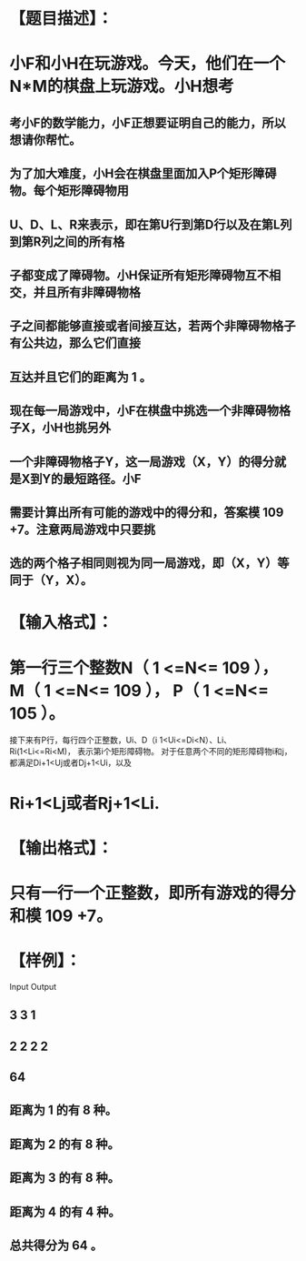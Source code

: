 # 【题目描述】：

# 小F和小H在玩游戏。今天，他们在一个N*M的棋盘上玩游戏。小H想考

## 考小F的数学能力，小F正想要证明自己的能力，所以想请你帮忙。

## 为了加大难度，小H会在棋盘里面加入P个矩形障碍物。每个矩形障碍物用

## U、D、L、R来表示，即在第U行到第D行以及在第L列到第R列之间的所有格

## 子都变成了障碍物。小H保证所有矩形障碍物互不相交，并且所有非障碍物格

## 子之间都能够直接或者间接互达，若两个非障碍物格子有公共边，那么它们直接

## 互达并且它们的距离为 1 。

## 现在每一局游戏中，小F在棋盘中挑选一个非障碍物格子X，小H也挑另外

## 一个非障碍物格子Y，这一局游戏（X，Y）的得分就是X到Y的最短路径。小F

## 需要计算出所有可能的游戏中的得分和，答案模 109 +7。注意两局游戏中只要挑

## 选的两个格子相同则视为同一局游戏，即（X，Y）等同于（Y，X）。

# 【输入格式】：

# 第一行三个整数N（ 1 <=N<= 109 ）， M（ 1 <=N<= 109 ）， P（ 1 <=N<= 105 ）。

接下来有P行，每行四个正整数，Ui、D（i 1<Ui<=Di<N）、Li、Ri(1<Li<=Ri<M)，
表示第i个矩形障碍物。
对于任意两个不同的矩形障碍物i和j，都满足Di+1<Uj或者Dj+1<Ui，以及

# Ri+1<Lj或者Rj+1<Li.

# 【输出格式】：

# 只有一行一个正整数，即所有游戏的得分和模 109 +7。

# 【样例】：

Input Output


## 3 3 1

## 2 2 2 2

## 64

## 距离为 1 的有 8 种。

## 距离为 2 的有 8 种。

## 距离为 3 的有 8 种。

## 距离为 4 的有 4 种。

## 总共得分为 64 。


